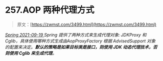 <!--yml
category: 未分类
date: 0001-01-01 00:00:00
--->

# 257.AOP 两种代理方式

> 原文：[https://zwmst.com/3499.html](https://zwmst.com/3499.html)

   [ *Spring* ](https://zwmst.com/spring)*[ <time datetime="2021-09-19T20:40:33+08:00"> 2021-09-19 </time> ](https://zwmst.com/3499.html)  Spring 提供了两种方式来生成代理对象: JDKProxy 和 Cglib，具体使用哪种方式生成由AopProxyFactory 根据 AdvisedSupport 对象的配置来决定。**默认的策略是如果目标类是接口，则使用 JDK 动态代理技术，否则使用 Cglib 来生成代理**。*